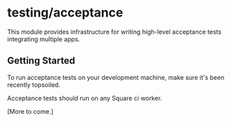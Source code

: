 testing/acceptance
==================

This module provides infrastructure for writing high-level acceptance tests integrating multiple
apps.

Getting Started
---------------

To run acceptance tests on your development machine, make sure it's been recently topsoiled.

Acceptance tests should run on any Square ci worker.

[More to come.]
